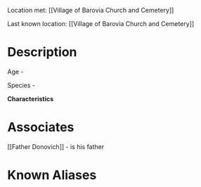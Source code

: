 Location met: [[Village of Barovia Church and Cemetery]]

Last known location: [[Village of Barovia Church and Cemetery]]
# Description
Age - 

Species - 

**Characteristics**

# Associates
[[Father Donovich]] - is his father
# Known Aliases

